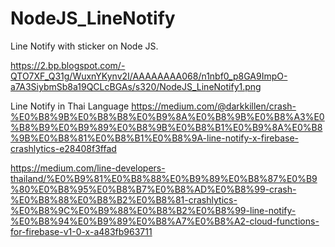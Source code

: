 # NodeJS_LineNotify
Line Notify with sticker on Node JS.

https://2.bp.blogspot.com/-QTO7XF_Q31g/WuxnYKynv2I/AAAAAAAA068/n1nbf0_p8GA9ImpO-a7A3SiybmSb8a19QCLcBGAs/s320/NodeJS_LineNotify1.png

Line Notify in Thai Language
https://medium.com/@darkkillen/crash-%E0%B8%9B%E0%B8%B8%E0%B9%8A%E0%B8%9B%E0%B8%A3%E0%B8%B9%E0%B9%89%E0%B8%9B%E0%B8%B1%E0%B9%8A%E0%B8%9B%E0%B8%81%E0%B8%B1%E0%B8%9A-line-notify-x-firebase-crashlytics-e28408f3ffad

https://medium.com/line-developers-thailand/%E0%B9%81%E0%B8%88%E0%B9%89%E0%B8%87%E0%B9%80%E0%B8%95%E0%B8%B7%E0%B8%AD%E0%B8%99-crash-%E0%B8%88%E0%B8%B2%E0%B8%81-crashlytics-%E0%B8%9C%E0%B9%88%E0%B8%B2%E0%B8%99-line-notify-%E0%B8%94%E0%B9%89%E0%B8%A7%E0%B8%A2-cloud-functions-for-firebase-v1-0-x-a483fb963711
